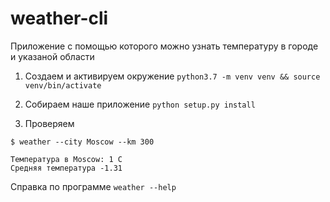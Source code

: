 # weather-cli

Приложение с помощью которого можно узнать температуру в городе и указаной области

1. Создаем и активируем окружение
`python3.7 -m venv venv && source venv/bin/activate`

2. Собираем наше приложение
`python setup.py install`

3. Проверяем
```
$ weather --city Moscow --km 300

Температура в Moscow: 1 C
Средняя температура -1.31
```

Справка по программе `weather --help`